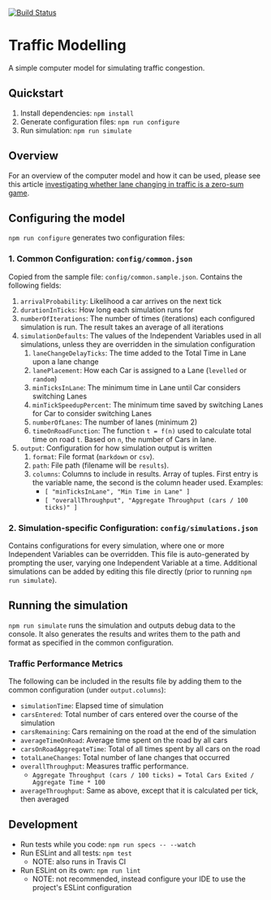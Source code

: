 [![Build Status](https://travis-ci.com/psobocinski/traffic-modelling.svg?branch=master)](https://travis-ci.com/psobocinski/traffic-modelling)

# Traffic Modelling

A simple computer model for simulating traffic congestion.

## Quickstart

1. Install dependencies: `npm install`
2. Generate configuration files: `npm run configure`
3. Run simulation: `npm run simulate`

## Overview

For an overview of the computer model and how it can be used, please see this article [investigating whether lane changing in traffic is a zero-sum game](# "Link to article goes here").

## Configuring the model

`npm run configure` generates two configuration files:

### 1. Common Configuration: `config/common.json`

Copied from the sample file: `config/common.sample.json`. Contains the following fields:

1. `arrivalProbability`: Likelihood a car arrives on the next tick
1. `durationInTicks`: How long each simulation runs for
1. `numberOfIterations`: The number of times (iterations) each configured simulation is run. The result takes an average of all iterations
1. `simulationDefaults`: The values of the Independent Variables used in all simulations, unless they are overridden in the simulation configuration
   1. `laneChangeDelayTicks`: The time added to the Total Time in Lane upon a lane change
   1. `lanePlacement`: How each Car is assigned to a Lane (`levelled` or `random`)
   1. `minTicksInLane`: The minimum time in Lane until Car considers switching Lanes
   1. `minTickSpeedupPercent`: The minimum time saved by switching Lanes for Car to consider switching Lanes
   1. `numberOfLanes`: The number of lanes (minimum 2)
   1. `timeOnRoadFunction`: The function `t = f(n)` used to calculate total time on road `t`. Based on `n`, the number of Cars in lane.
1. `output`: Configuration for how simulation output is written
   1. `format`: File format (`markdown` or `csv`).
   1. `path`: File path (filename will be `results`).
   1. `columns`: Columns to include in results. Array of tuples. First entry is the variable name, the second is the column header used. Examples:
      - `[ "minTicksInLane", "Min Time in Lane" ]`
      - `[ "overallThroughput", "Aggregate Throughput (cars / 100 ticks)" ]`

### 2. Simulation-specific Configuration: `config/simulations.json`

Contains configurations for every simulation, where one or more Independent Variables can be overridden.
This file is auto-generated by prompting the user, varying one Independent Variable at a time.
Additional simulations can be added by editing this file directly (prior to running `npm run simulate`).

## Running the simulation

`npm run simulate` runs the simulation and outputs debug data to the console.
It also generates the results and writes them to the path and format as specified in the common configuration.

### Traffic Performance Metrics

The following can be included in the results file by adding them to the common configuration (under `output.columns`):

- `simulationTime`: Elapsed time of simulation
- `carsEntered`: Total number of cars entered over the course of the simulation
- `carsRemaining`: Cars remaining on the road at the end of the simulation
- `averageTimeOnRoad`: Average time spent on the road by all cars
- `carsOnRoadAggregateTime`: Total of all times spent by all cars on the road
- `totalLaneChanges`: Total number of lane changes that occurred
- `overallThroughput`: Measures traffic performance.
  - `Aggregate Throughput (cars / 100 ticks) = Total Cars Exited / Aggregate Time * 100`
- `averageThroughput`: Same as above, except that it is calculated per tick, then averaged

## Development

- Run tests while you code: `npm run specs -- --watch`
- Run ESLint and all tests: `npm test`
  - NOTE: also runs in Travis CI
- Run ESLint on its own: `npm run lint`
  - NOTE: not recommended, instead configure your IDE to use the project's ESLint configuration
